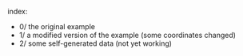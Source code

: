 index:

 - 0/ the original example
 - 1/ a modified version of the example (some coordinates changed)
 - 2/ some self-generated data (not yet working)

